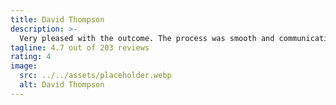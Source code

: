 ```yaml
---
title: David Thompson
description: >-
  Very pleased with the outcome. The process was smooth and communication was clear.
tagline: 4.7 out of 203 reviews
rating: 4
image:
  src: ../../assets/placeholder.webp
  alt: David Thompson
---
```

